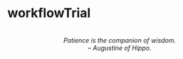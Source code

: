 # workflowTrial
<!-- QUOTE:START -->
<p align="center"><br><i>Patience is the companion of wisdom.</i><br><i>– Augustine of Hippo.</i><br></p>
<!-- QUOTE:END -->

